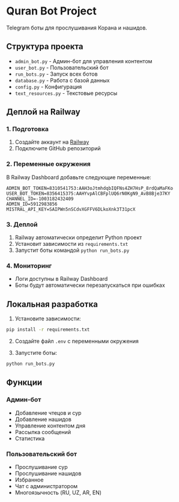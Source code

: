 # Quran Bot Project

Telegram боты для прослушивания Корана и нашидов.

## Структура проекта

- `admin_bot.py` - Админ-бот для управления контентом
- `user_bot.py` - Пользовательский бот
- `run_bots.py` - Запуск всех ботов
- `database.py` - Работа с базой данных
- `config.py` - Конфигурация
- `text_resources.py` - Текстовые ресурсы

## Деплой на Railway

### 1. Подготовка

1. Создайте аккаунт на [Railway](https://railway.app)
2. Подключите GitHub репозиторий

### 2. Переменные окружения

В Railway Dashboard добавьте следующие переменные:

```
ADMIN_BOT_TOKEN=8310541753:AAH3oJtmhdqbIQFNs4ZH7HsP_8rdQaMaFKo
USER_BOT_TOKEN=8356415375:AAHYvpAlCBFplUQ6rN0KgN9_AvB8Bje37KY
CHANNEL_ID=-1003182432409
ADMIN_ID=5912983856
MISTRAL_API_KEY=SAIPWn5nSCdvXGFFV6DLkoXnk3T31pcX
```

### 3. Деплой

1. Railway автоматически определит Python проект
2. Установит зависимости из `requirements.txt`
3. Запустит боты командой `python run_bots.py`

### 4. Мониторинг

- Логи доступны в Railway Dashboard
- Боты будут автоматически перезапускаться при ошибках

## Локальная разработка

1. Установите зависимости:
```bash
pip install -r requirements.txt
```

2. Создайте файл `.env` с переменными окружения

3. Запустите боты:
```bash
python run_bots.py
```

## Функции

### Админ-бот
- Добавление чтецов и сур
- Добавление нашидов
- Управление контентом дня
- Рассылка сообщений
- Статистика

### Пользовательский бот
- Прослушивание сур
- Прослушивание нашидов
- Избранное
- Чат с администратором
- Многоязычность (RU, UZ, AR, EN)